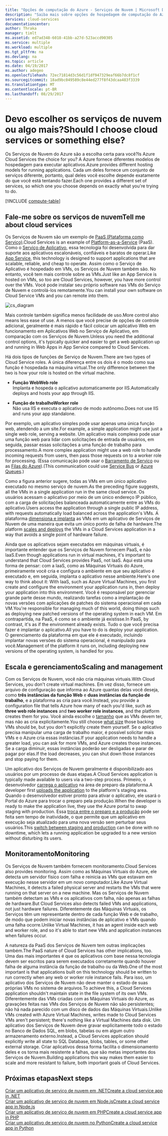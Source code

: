 ```yaml
---
title: "Opções de computação do Azure - Serviços de Nuvem | Microsoft Docs"
description: "Saiba mais sobre opções de hospedagem de computação do Azure e como elas funcionam: Serviço de Aplicativo, Serviços de Nuvem e Máquinas Virtuais"
services: cloud-services
documentationcenter: 
author: Thraka
manager: timlt
ms.assetid: ed7ad348-6018-41bb-a27d-523accd90305
ms.service: multiple
ms.workload: multiple
ms.tgt_pltfrm: na
ms.devlang: na
ms.topic: article
ms.date: 04/19/2017
ms.author: adegeo
ms.openlocfilehash: 72ec71814d3c56d1f1df947329eaf66b7dc8f1cf
ms.sourcegitcommit: 18ad9bc049589c8e44ed277f8f43dcaa483f3339
ms.translationtype: MT
ms.contentlocale: pt-BR
ms.lasthandoff: 08/29/2017
---
```

# <a name="should-i-choose-cloud-services-or-something-else"></a><span data-ttu-id="cdcd7-103">Devo escolher os serviços de nuvem ou algo mais?</span><span class="sxs-lookup"><span data-stu-id="cdcd7-103">Should I choose cloud services or something else?</span></span>
<span data-ttu-id="cdcd7-104">Os Serviços de Nuvem do Azure são a escolha certa para você?</span><span class="sxs-lookup"><span data-stu-id="cdcd7-104">Is Azure Cloud Services the choice for you?</span></span> <span data-ttu-id="cdcd7-105">A Azure fornece diferentes modelos de hospedagem para executar aplicativos.</span><span class="sxs-lookup"><span data-stu-id="cdcd7-105">Azure provides different hosting models for running applications.</span></span> <span data-ttu-id="cdcd7-106">Cada um deles fornece um conjunto de serviços diferente, portanto, qual deles você escolhe depende exatamente do que você está tentando fazer.</span><span class="sxs-lookup"><span data-stu-id="cdcd7-106">Each one provides a different set of services, so which one you choose depends on exactly what you're trying to do.</span></span>

[!INCLUDE [compute-table](../../includes/compute-options-table.md)]

<a name="tellmecs"></a>

## <a name="tell-me-about-cloud-services"></a><span data-ttu-id="cdcd7-107">Fale-me sobre os serviços de nuvem</span><span class="sxs-lookup"><span data-stu-id="cdcd7-107">Tell me about cloud services</span></span>
<span data-ttu-id="cdcd7-108">Os Serviços de Nuvem são um exemplo de [PaaS (Plataforma como Serviço)](https://azure.microsoft.com/overview/what-is-paas/).</span><span class="sxs-lookup"><span data-stu-id="cdcd7-108">Cloud Services is an example of [Platform-as-a-Service](https://azure.microsoft.com/overview/what-is-paas/) (PaaS).</span></span> <span data-ttu-id="cdcd7-109">Como o [Serviço de Aplicativo](../app-service-web/app-service-web-overview.md), essa tecnologia foi desenvolvida para dar suporte aos aplicativos escalonáveis, confiáveis e baratos de operar.</span><span class="sxs-lookup"><span data-stu-id="cdcd7-109">Like [App Service](../app-service-web/app-service-web-overview.md), this technology is designed to support applications that are scalable, reliable, and cheap to operate.</span></span> <span data-ttu-id="cdcd7-110">Assim como o Serviço de Aplicativo é hospedado em VMs, os Serviços de Nuvem também são. No entanto, você tem mais controle sobre as VMs.</span><span class="sxs-lookup"><span data-stu-id="cdcd7-110">Just like an App Service is hosted on VMs, so too are Cloud Services, however, you have more control over the VMs.</span></span> <span data-ttu-id="cdcd7-111">Você pode instalar seu próprio software nas VMs do Serviço de Nuvem e controlá-los remotamente.</span><span class="sxs-lookup"><span data-stu-id="cdcd7-111">You can install your own software on Cloud Service VMs and you can remote into them.</span></span>

![cs_diagram](./media/cloud-services-choose-me/diagram.png)

<span data-ttu-id="cdcd7-113">Mais controle também significa menos facilidade de uso.</span><span class="sxs-lookup"><span data-stu-id="cdcd7-113">More control also means less ease of use.</span></span> <span data-ttu-id="cdcd7-114">A menos que você precise de opções de controle adicional, geralmente é mais rápido e fácil colocar um aplicativo Web em funcionamento em Aplicativos Web no Serviço de Aplicativo, em comparação com os Serviços de Nuvem.</span><span class="sxs-lookup"><span data-stu-id="cdcd7-114">Unless you need the additional control options, it's typically quicker and easier to get a web application up and running in Web Apps in App Service compared to Cloud Services.</span></span>

<span data-ttu-id="cdcd7-115">Há dois tipos de funções de Serviço de Nuvem.</span><span class="sxs-lookup"><span data-stu-id="cdcd7-115">There are two types of Cloud Service roles.</span></span> <span data-ttu-id="cdcd7-116">A única diferença entre os dois é o modo como sua função é hospedada na máquina virtual.</span><span class="sxs-lookup"><span data-stu-id="cdcd7-116">The only difference between the two is how your role is hosted on the virtual machine.</span></span>

* <span data-ttu-id="cdcd7-117">**Função Web**</span><span class="sxs-lookup"><span data-stu-id="cdcd7-117">**Web role**</span></span>  
<span data-ttu-id="cdcd7-118">Implanta e hospeda o aplicativo automaticamente por IIS.</span><span class="sxs-lookup"><span data-stu-id="cdcd7-118">Automatically deploys and hosts your app through IIS.</span></span>

* <span data-ttu-id="cdcd7-119">**Função de trabalho**</span><span class="sxs-lookup"><span data-stu-id="cdcd7-119">**Worker role**</span></span>  
<span data-ttu-id="cdcd7-120">Não usa IIS e executa o aplicativo de modo autônomo.</span><span class="sxs-lookup"><span data-stu-id="cdcd7-120">Does not use IIS and runs your app standalone.</span></span>

<span data-ttu-id="cdcd7-121">Por exemplo, um aplicativo simples pode usar apenas uma única função web, atendendo a um site.</span><span class="sxs-lookup"><span data-stu-id="cdcd7-121">For example, a simple application might use just a single web role, serving a website.</span></span> <span data-ttu-id="cdcd7-122">Um aplicativo mais complexo pode usar uma função web para lidar com solicitações de entrada de usuários, em seguida, passar essas solicitações a uma função de trabalho para processamento.</span><span class="sxs-lookup"><span data-stu-id="cdcd7-122">A more complex application might use a web role to handle incoming requests from users, then pass those requests on to a worker role for processing.</span></span> <span data-ttu-id="cdcd7-123">(Essa comunicação pode usar o [Barramento de Serviço](../service-bus-messaging/service-bus-fundamentals-hybrid-solutions.md) ou as [Filas do Azure](../storage/common/storage-introduction.md)).</span><span class="sxs-lookup"><span data-stu-id="cdcd7-123">(This communication could use [Service Bus](../service-bus-messaging/service-bus-fundamentals-hybrid-solutions.md) or [Azure Queues](../storage/common/storage-introduction.md).)</span></span>

<span data-ttu-id="cdcd7-124">Como a figura anterior sugere, todas as VMs em um único aplicativo executado no mesmo serviço de nuvem.</span><span class="sxs-lookup"><span data-stu-id="cdcd7-124">As the preceding figure suggests, all the VMs in a single application run in the same cloud service.</span></span> <span data-ttu-id="cdcd7-125">Os usuários acessam o aplicativo por meio de um único endereço IP público, com a carga de solicitações balanceada automaticamente entre as VMs do aplicativo.</span><span class="sxs-lookup"><span data-stu-id="cdcd7-125">Users access the application through a single public IP address, with requests automatically load balanced across the application's VMs.</span></span> <span data-ttu-id="cdcd7-126">A plataforma [dimensiona e implanta](cloud-services-how-to-scale.md) as VMs em um aplicativo de Serviços de Nuvem de uma maneira que evita um único ponto de falha de hardware.</span><span class="sxs-lookup"><span data-stu-id="cdcd7-126">The platform [scales and deploys](cloud-services-how-to-scale.md) the VMs in a Cloud Services application in a way that avoids a single point of hardware failure.</span></span>

<span data-ttu-id="cdcd7-127">Ainda que os aplicativos sejam executados em máquinas virtuais, é importante entender que os Serviços de Nuvem fornecem PaaS, e não IaaS.</span><span class="sxs-lookup"><span data-stu-id="cdcd7-127">Even though applications run in virtual machines, it's important to understand that Cloud Services provides PaaS, not IaaS.</span></span> <span data-ttu-id="cdcd7-128">Aqui está uma forma de pensar: com a IaaS, como as Máquinas Virtuais do Azure, primeiramente você cria e configura o ambiente em que seu aplicativo é executado e, em seguida, implanta o aplicativo nesse ambiente.</span><span class="sxs-lookup"><span data-stu-id="cdcd7-128">Here's one way to think about it: With IaaS, such as Azure Virtual Machines, you first create and configure the environment your application runs in, then deploy your application into this environment.</span></span> <span data-ttu-id="cdcd7-129">Você é responsável por gerenciar grande parte desse mundo, realizando tarefas como a implantação de novas versões com aplicações de patches do sistema operacional em cada VM.</span><span class="sxs-lookup"><span data-stu-id="cdcd7-129">You're responsible for managing much of this world, doing things such as deploying new patched versions of the operating system in each VM.</span></span> <span data-ttu-id="cdcd7-130">Em contrapartida, na PaaS, é como se o ambiente já existisse.</span><span class="sxs-lookup"><span data-stu-id="cdcd7-130">In PaaS, by contrast, it's as if the environment already exists.</span></span> <span data-ttu-id="cdcd7-131">Tudo o que você precisa fazer é implantar o aplicativo.</span><span class="sxs-lookup"><span data-stu-id="cdcd7-131">All you have to do is deploy your application.</span></span> <span data-ttu-id="cdcd7-132">O gerenciamento da plataforma em que ele é executado, incluindo implantar novas versões do sistema operacional, é manipulado para você.</span><span class="sxs-lookup"><span data-stu-id="cdcd7-132">Management of the platform it runs on, including deploying new versions of the operating system, is handled for you.</span></span>

## <a name="scaling-and-management"></a><span data-ttu-id="cdcd7-133">Escala e gerenciamento</span><span class="sxs-lookup"><span data-stu-id="cdcd7-133">Scaling and management</span></span>
<span data-ttu-id="cdcd7-134">Com os Serviços de Nuvem, você não cria máquinas virtuais.</span><span class="sxs-lookup"><span data-stu-id="cdcd7-134">With Cloud Services, you don't create virtual machines.</span></span> <span data-ttu-id="cdcd7-135">Em vez disso, fornece um arquivo de configuração que informa ao Azure quantas delas você deseja, como **três instâncias da função Web** e **duas instâncias da função de trabalho**, e a plataforma as cria para você.</span><span class="sxs-lookup"><span data-stu-id="cdcd7-135">Instead, you provide a configuration file that tells Azure how many of each you'd like, such as **three web role instances** and **two worker role instances**, and the platform creates them for you.</span></span>  <span data-ttu-id="cdcd7-136">Você ainda escolhe o [tamanho](cloud-services-sizes-specs.md) que as VMs devem ter, mas não as cria explicitamente.</span><span class="sxs-lookup"><span data-stu-id="cdcd7-136">You still choose [what size](cloud-services-sizes-specs.md) those backing VMs should be, but you don't explicitly create them yourself.</span></span> <span data-ttu-id="cdcd7-137">Se o aplicativo precisa manipular uma carga de trabalho maior, é possível solicitar mais VMs e o Azure cria essas instâncias.</span><span class="sxs-lookup"><span data-stu-id="cdcd7-137">If your application needs to handle a greater load, you can ask for more VMs, and Azure creates those instances.</span></span> <span data-ttu-id="cdcd7-138">Se a carga diminuir, essas instâncias poderão ser desligadas e parar de pagar por elas.</span><span class="sxs-lookup"><span data-stu-id="cdcd7-138">If the load decreases, you can shut down those instances and stop paying for them.</span></span>

<span data-ttu-id="cdcd7-139">Um aplicativo dos Serviços de Nuvem geralmente é disponibilizado aos usuários por um processo de duas etapas.</span><span class="sxs-lookup"><span data-stu-id="cdcd7-139">A Cloud Services application is typically made available to users via a two-step process.</span></span> <span data-ttu-id="cdcd7-140">Primeiro, o desenvolvedor [carrega o aplicativo](cloud-services-how-to-create-deploy.md) na área de preparo da plataforma.</span><span class="sxs-lookup"><span data-stu-id="cdcd7-140">A developer first [uploads the application](cloud-services-how-to-create-deploy.md) to the platform's staging area.</span></span> <span data-ttu-id="cdcd7-141">Quando o desenvolvedor estiver pronto para ativar o aplicativo, ele usará o Portal do Azure para trocar o preparo pela produção.</span><span class="sxs-lookup"><span data-stu-id="cdcd7-141">When the developer is ready to make the application live, they use the Azure portal to swap staging with production.</span></span> <span data-ttu-id="cdcd7-142">Essa [troca entre o preparo e a produção](cloud-services-nodejs-stage-application.md) pode ser feita sem tempo de inatividade, o que permite que um aplicativo em execução seja atualizado para uma nova versão sem perturbar seus usuários.</span><span class="sxs-lookup"><span data-stu-id="cdcd7-142">This [switch between staging and production](cloud-services-nodejs-stage-application.md) can be done with no downtime, which lets a running application be upgraded to a new version without disturbing its users.</span></span>

## <a name="monitoring"></a><span data-ttu-id="cdcd7-143">Monitoramento</span><span class="sxs-lookup"><span data-stu-id="cdcd7-143">Monitoring</span></span>
<span data-ttu-id="cdcd7-144">Os Serviços de Nuvem também fornecem monitoramento.</span><span class="sxs-lookup"><span data-stu-id="cdcd7-144">Cloud Services also provides monitoring.</span></span> <span data-ttu-id="cdcd7-145">Assim como as Máquinas Virtuais do Azure, ele detecta um servidor físico com falha e reinicia as VMs que estavam em execução nesse servidor em um novo computador.</span><span class="sxs-lookup"><span data-stu-id="cdcd7-145">Like Azure Virtual Machines, it detects a failed physical server and restarts the VMs that were running on that server on a new machine.</span></span> <span data-ttu-id="cdcd7-146">Mas os Serviços de Nuvem também detectam as VMs e os aplicativos com falha, não apenas as falhas de hardware.</span><span class="sxs-lookup"><span data-stu-id="cdcd7-146">But Cloud Services also detects failed VMs and applications, not just hardware failures.</span></span> <span data-ttu-id="cdcd7-147">Diferentemente das Máquinas Virtuais, os Serviços têm um representante dentro de cada função Web e de trabalho, de modo que podem iniciar novas instâncias de aplicativo e VMs quando uma falha ocorre.</span><span class="sxs-lookup"><span data-stu-id="cdcd7-147">Unlike Virtual Machines, it has an agent inside each web and worker role, and so it's able to start new VMs and application instances when failures occur.</span></span>

<span data-ttu-id="cdcd7-148">A natureza da PaaS dos Serviços de Nuvem tem outras implicações também.</span><span class="sxs-lookup"><span data-stu-id="cdcd7-148">The PaaS nature of Cloud Services has other implications, too.</span></span> <span data-ttu-id="cdcd7-149">Uma das mais importantes é que os aplicativos com base nessa tecnologia devem ser escritos para serem executados corretamente quando houver falha de alguma instância da função de trabalho ou da Web.</span><span class="sxs-lookup"><span data-stu-id="cdcd7-149">One of the most important is that applications built on this technology should be written to run correctly when any web or worker role instance fails.</span></span> <span data-ttu-id="cdcd7-150">Para isso, um aplicativo dos Serviços de Nuvem não deve manter o estado de suas próprias VMs no sistema de arquivos.</span><span class="sxs-lookup"><span data-stu-id="cdcd7-150">To achieve this, a Cloud Services application shouldn't maintain state in the file system of its own VMs.</span></span> <span data-ttu-id="cdcd7-151">Diferentemente das VMs criadas com as Máquinas Virtuais do Azure, as gravações feitas nas VMs dos Serviços de Nuvem não são persistentes; não há nada parecido com um disco de dados das Máquinas Virtuais.</span><span class="sxs-lookup"><span data-stu-id="cdcd7-151">Unlike VMs created with Azure Virtual Machines, writes made to Cloud Services VMs aren't persistent; there's nothing like a Virtual Machines data disk.</span></span> <span data-ttu-id="cdcd7-152">Um aplicativo dos Serviços de Nuvem deve gravar explicitamente todo o estado no Banco de Dados SQL, em blobs, tabelas ou em algum outro armazenamento externo.</span><span class="sxs-lookup"><span data-stu-id="cdcd7-152">Instead, a Cloud Services application should explicitly write all state to SQL Database, blobs, tables, or some other external storage.</span></span> <span data-ttu-id="cdcd7-153">Criar aplicativos dessa forma facilita o dimensionamento deles e os torna mais resistente a falhas, que são metas importantes dos Serviços de Nuvem.</span><span class="sxs-lookup"><span data-stu-id="cdcd7-153">Building applications this way makes them easier to scale and more resistant to failure, both important goals of Cloud Services.</span></span>

## <a name="next-steps"></a><span data-ttu-id="cdcd7-154">Próximas etapas</span><span class="sxs-lookup"><span data-stu-id="cdcd7-154">Next steps</span></span>
[<span data-ttu-id="cdcd7-155">Criar um aplicativo de serviço de nuvem em .NET</span><span class="sxs-lookup"><span data-stu-id="cdcd7-155">Create a cloud service app in .NET</span></span>](cloud-services-dotnet-get-started.md)  
[<span data-ttu-id="cdcd7-156">Criar um aplicativo de serviço de nuvem em Node.js</span><span class="sxs-lookup"><span data-stu-id="cdcd7-156">Create a cloud service app in Node.js</span></span>](cloud-services-nodejs-develop-deploy-app.md)  
[<span data-ttu-id="cdcd7-157">Criar um aplicativo de serviço de nuvem em PHP</span><span class="sxs-lookup"><span data-stu-id="cdcd7-157">Create a cloud service app in PHP</span></span>](../cloud-services-php-create-web-role.md)  
[<span data-ttu-id="cdcd7-158">Criar um aplicativo de serviço de nuvem no Python</span><span class="sxs-lookup"><span data-stu-id="cdcd7-158">Create a cloud service app in Python</span></span>](cloud-services-python-ptvs.md)

